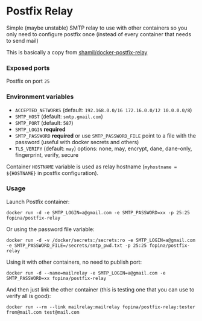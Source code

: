 # Postfix Relay

Simple (maybe unstable) SMTP relay to use with other containers so you only need to configure postfix once (instead of every container that needs to send mail)

This is basically a copy from [shamil/docker-postfix-relay](https://github.com/shamil/docker-postfix-relay)


### Exposed ports

Postfix on port `25`

### Environment variables

* `ACCEPTED_NETWORKS` (default: `192.168.0.0/16 172.16.0.0/12 10.0.0.0/8`)
* `SMTP_HOST` (default: `smtp.gmail.com`)
* `SMTP_PORT` (default: `587`)
* `SMTP_LOGIN` **required**
* `SMTP_PASSWORD` **required** or use `SMTP_PASSWORD_FILE` point to a file with the password (useful with docker secrets and others)
* `TLS_VERIFY` (default: `may`) options: none, may, encrypt, dane, dane-only, fingerprint, verify, secure

Container `HOSTNAME` variable is used as relay hostname (`myhostname = ${HOSTNAME}` in postfix configuration).

### Usage

Launch Postfix container:

    docker run -d -e SMTP_LOGIN=a@gmail.com -e SMTP_PASSWORD=xx -p 25:25 fopina/postfix-relay

Or using the password file variable:

	docker run -d -v /docker/secrets:/secrets:ro -e SMTP_LOGIN=a@gmail.com -e SMTP_PASSWORD_FILE=/secrets/smtp_pwd.txt -p 25:25 fopina/postfix-relay


Using it with other containers, no need to publish port:

	docker run -d --name=mailrelay -e SMTP_LOGIN=a@gmail.com -e SMTP_PASSWORD=xx fopina/postfix-relay

And then just link the other container (this is testing one that you can use to verify all is good):

	docker run --rm --link mailrelay:mailrelay fopina/postfix-relay:tester from@mail.com test@mail.com
